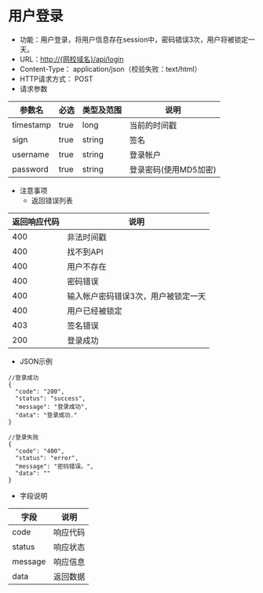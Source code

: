 # 用户登录

* 功能：用户登录，将用户信息存在session中，密码错误3次，用户将被锁定一天。
* URL：[http://{网校域名}/api/login](http://{网校域名}/api/login)
* Content-Type： application/json（校验失败：text/html）
* HTTP请求方式： POST
* 请求参数

| 参数名 | 必选 | 类型及范围 | 说明 |
| --- | --- | --- | --- |
| timestamp | true | long | 当前的时间戳 |
| sign | true | string | 签名 |
| username | true | string | 登录帐户 |
| password | true | string | 登录密码\(使用MD5加密\) |

* 注意事项
  * 返回错误列表

| 返回响应代码 | 说明 |
| --- | --- |
| 400 | 非法时间戳 |
| 400 | 找不到API |
| 400 | 用户不存在 |
| 400 | 密码错误 |
| 400 | 输入帐户密码错误3次，用户被锁定一天 |
| 400 | 用户已经被锁定 |
| 403 | 签名错误 |
| 200 | 登录成功 |

* JSON示例

```
//登录成功
{
  "code": "200",
  "status": "success",
  "message": "登录成功",
  "data": "登录成功."
}
```

```
//登录失败
{
  "code": "400",
  "status": "error",
  "message": "密码错误。",
  "data": ""
}
```

* 字段说明

| 字段 | 说明 |
| --- | --- |
| code | 响应代码 |
| status | 响应状态 |
| message | 响应信息 |
| data | 返回数据 |



